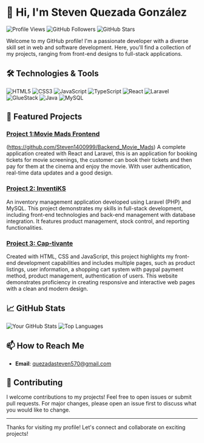 # 👋 Hi, I'm Steven Quezada González

![Profile Views](https://komarev.com/ghpvc/?username=your_username&color=blue)
![GitHub Followers](https://img.shields.io/github/followers/your_username?label=Follow&style=social)
![GitHub Stars](https://img.shields.io/github/stars/your_username?label=Stars&style=social)

Welcome to my GitHub profile! I'm a passionate developer with a diverse skill set in web and software development. Here, you'll find a collection of my projects, ranging from front-end designs to full-stack applications.

## 🛠️ Technologies & Tools

![HTML5](https://img.shields.io/badge/-HTML5-E34F26?style=flat&logo=html5&logoColor=white)
![CSS3](https://img.shields.io/badge/-CSS3-1572B6?style=flat&logo=css3)
![JavaScript](https://img.shields.io/badge/-JavaScript-F7DF1E?style=flat&logo=javascript&logoColor=black)
![TypeScript](https://img.shields.io/badge/-TypeScript-007ACC?style=flat&logo=typescript)
![React](https://img.shields.io/badge/-React-61DAFB?style=flat&logo=react&logoColor=black)
![Laravel](https://img.shields.io/badge/-Laravel-FF2D20?style=flat&logo=laravel&logoColor=white)
![GlueStack](https://img.shields.io/badge/-GlueStack-333333?style=flat&logo=gluestack)
![Java](https://img.shields.io/badge/-Java-007396?style=flat&logo=java&logoColor=white)
![MySQL](https://img.shields.io/badge/-MySQL-4479A1?style=flat&logo=mysql&logoColor=white)

## 🌟 Featured Projects

### [Project 1:Movie Mads Frontend](https://github.com/Steven1400999/Frontend_Movie_Mads)
(https://github.com/Steven1400999/Backend_Movie_Mads)
A complete application created with React and Laravel, this is an application for booking tickets for movie screenings, the customer can book their tickets and then pay for them at the cinema and enjoy the movie. With user authentication, real-time data updates and a good design.

### [Project 2: InventiKS](https://github.com/Steven1400999/Proyecto_Inventario)
An inventory management application developed using Laravel (PHP) and MySQL. This project demonstrates my skills in full-stack development, including front-end technologies and back-end management with database integration. It features product management, stock control, and reporting functionalities.

### [Project 3: Cap-tivante](https://github.com/Steven1400999/cap-tivante.github.io)
Created with HTML, CSS and JavaScript, this project highlights my front-end development capabilities and includes multiple pages, such as product listings, user information, a shopping cart system with paypal payment method, product management, authentication of users. This website demonstrates proficiency in creating responsive and interactive web pages with a clean and modern design.
## 📈 GitHub Stats

![Your GitHub Stats](https://github-readme-stats.vercel.app/api?username=Steven1400999&show_icons=true&hide_border=true)
![Top Languages](https://github-readme-stats.vercel.app/api/top-langs/?username=your_username&layout=compact&hide_border=true)

## 📫 How to Reach Me

- **Email**: quezadasteven570@gmail.com

## 🤝 Contributing

I welcome contributions to my projects! Feel free to open issues or submit pull requests. For major changes, please open an issue first to discuss what you would like to change.

---

Thanks for visiting my profile! Let's connect and collaborate on exciting projects!
